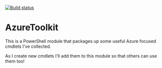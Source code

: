 [![Build status](https://ci.appveyor.com/api/projects/status/frepdlx3y0qtepd4/branch/master?svg=true)](https://ci.appveyor.com/project/rupertbenbrook/azuretoolkit/branch/master)

AzureToolkit
============

This is a PowerShell module that packages up some useful Azure focused cmdlets I've collected.

As I create new cmdlets I'll add them to this module so that others can use them too!
